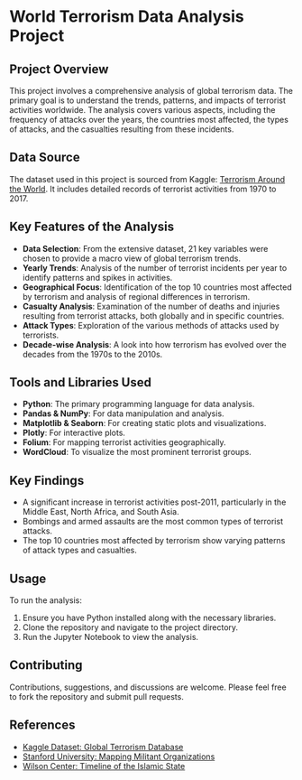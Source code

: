 # World Terrorism Data Analysis Project

## Project Overview

This project involves a comprehensive analysis of global terrorism data. The primary goal is to understand the trends, patterns, and impacts of terrorist activities worldwide. The analysis covers various aspects, including the frequency of attacks over the years, the countries most affected, the types of attacks, and the casualties resulting from these incidents.

## Data Source

The dataset used in this project is sourced from Kaggle: [Terrorism Around the World](https://www.kaggle.com/code/ash316/terrorism-around-the-world). It includes detailed records of terrorist activities from 1970 to 2017.

## Key Features of the Analysis

- **Data Selection**: From the extensive dataset, 21 key variables were chosen to provide a macro view of global terrorism trends.
- **Yearly Trends**: Analysis of the number of terrorist incidents per year to identify patterns and spikes in activities.
- **Geographical Focus**: Identification of the top 10 countries most affected by terrorism and analysis of regional differences in terrorism.
- **Casualty Analysis**: Examination of the number of deaths and injuries resulting from terrorist attacks, both globally and in specific countries.
- **Attack Types**: Exploration of the various methods of attacks used by terrorists.
- **Decade-wise Analysis**: A look into how terrorism has evolved over the decades from the 1970s to the 2010s.

## Tools and Libraries Used

- **Python**: The primary programming language for data analysis.
- **Pandas & NumPy**: For data manipulation and analysis.
- **Matplotlib & Seaborn**: For creating static plots and visualizations.
- **Plotly**: For interactive plots.
- **Folium**: For mapping terrorist activities geographically.
- **WordCloud**: To visualize the most prominent terrorist groups.

## Key Findings

- A significant increase in terrorist activities post-2011, particularly in the Middle East, North Africa, and South Asia.
- Bombings and armed assaults are the most common types of terrorist attacks.
- The top 10 countries most affected by terrorism show varying patterns of attack types and casualties.

## Usage

To run the analysis:

1. Ensure you have Python installed along with the necessary libraries.
2. Clone the repository and navigate to the project directory.
3. Run the Jupyter Notebook to view the analysis.

## Contributing

Contributions, suggestions, and discussions are welcome. Please feel free to fork the repository and submit pull requests.

## References

- [Kaggle Dataset: Global Terrorism Database](https://www.kaggle.com/datasets/sandeep04201988/worldcountries)
- [Stanford University: Mapping Militant Organizations](https://cisac.fsi.stanford.edu/mappingmilitants/profiles/islamic-state)
- [Wilson Center: Timeline of the Islamic State](https://www.wilsoncenter.org/article/timeline-the-rise-spread-and-fall-the-islamic-state)

